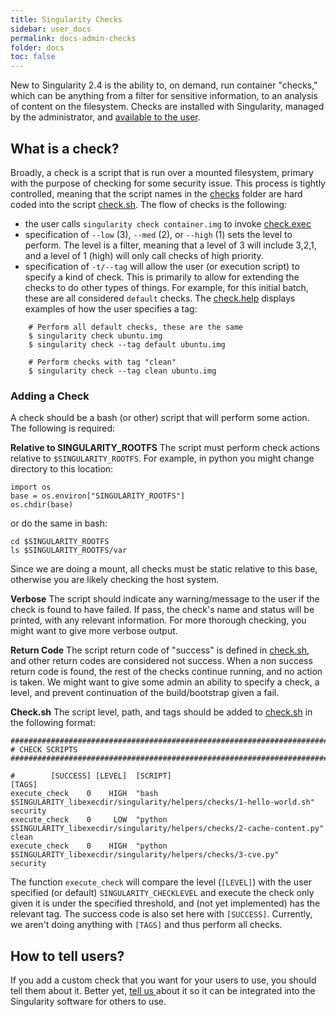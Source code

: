 ```yaml
---
title: Singularity Checks
sidebar: user_docs
permalink: docs-admin-checks
folder: docs
toc: false
---
```


New to Singularity 2.4 is the ability to, on demand, run container "checks," which can be anything from a filter for sensitive information, to an analysis of content on the filesystem. Checks are installed with Singularity, managed by the administrator, and [available to the user](/docs-user-checks).


## What is a check?
Broadly, a check is a script that is run over a mounted filesystem, primary with the purpose of checking for some security issue. This process is tightly controlled, meaning that the script names in the [checks](https://github.com/singularityware/singularity/tree/development/libexec/helpers/checks) folder are hard coded into the script [check.sh](https://github.com/singularityware/singularity/blob/development/libexec/helpers/check.sh). The flow of checks is the following:

 - the user calls `singularity check container.img` to invoke [check.exec](https://github.com/singularityware/singularity/blob/development/libexec/cli/check.exec)
 - specification of `--low` (3), `--med` (2), or `--high` (1) sets the level to perform. The level is a filter, meaning that a level of 3 will include 3,2,1, and a level of 1 (high) will only call checks of high priority.
 - specification of `-t/--tag` will allow the user (or execution script) to specify a kind of check. This is primarily to allow for extending the checks to do other types of things. For example, for this initial batch, these are all considered `default` checks. The [check.help](https://github.com/singularityware/singularity/blob/development/libexec/cli/check.help) displays examples of how the user specifies a tag:

```
    # Perform all default checks, these are the same
    $ singularity check ubuntu.img
    $ singularity check --tag default ubuntu.img

    # Perform checks with tag "clean"
    $ singularity check --tag clean ubuntu.img
```
 
### Adding a Check
A check should be a bash (or other) script that will perform some action. The following is required:

**Relative to SINGULARITY_ROOTFS**
The script must perform check actions relative to `$SINGULARITY_ROOTFS`. For example, in python you might change directory to this location:

```
import os
base = os.environ["SINGULARITY_ROOTFS"]
os.chdir(base)
```

or do the same in bash:

```
cd $SINGULARITY_ROOTFS
ls $SINGULARITY_ROOTFS/var
```

Since we are doing a mount, all checks must be static relative to this base, otherwise you are likely checking the host system.

**Verbose**
The script should indicate any warning/message to the user if the check is found to have failed. If pass, the check's name and status will be printed, with any relevant information. For more thorough checking, you might want to give more verbose output.

**Return Code**
The script return code of "success" is defined in [check.sh](check.sh), and other return codes are considered not success. When a non success return code is found, the rest of the checks continue running, and no action is taken. We might want to give some admin an ability to specify a check, a level, and prevent continuation of the build/bootstrap given a fail.

**Check.sh**
The script level, path, and tags should be added to [check.sh](check.sh) in the following format:

```
##################################################################################
# CHECK SCRIPTS
##################################################################################

#        [SUCCESS] [LEVEL]  [SCRIPT]                                                                         [TAGS]
execute_check    0    HIGH  "bash $SINGULARITY_libexecdir/singularity/helpers/checks/1-hello-world.sh"       security
execute_check    0     LOW  "python $SINGULARITY_libexecdir/singularity/helpers/checks/2-cache-content.py"   clean
execute_check    0    HIGH  "python $SINGULARITY_libexecdir/singularity/helpers/checks/3-cve.py"             security
```

The function `execute_check` will compare the level (`[LEVEL]`) with the user specified (or default) `SINGULARITY_CHECKLEVEL` and execute the check only given it is under the specified threshold, and (not yet implemented) has the relevant tag. The success code is also set here with `[SUCCESS]`. Currently, we aren't doing anything with `[TAGS]` and thus perform all checks.


## How to tell users?
If you add a custom check that you want for your users to use, you should tell them about it. Better yet, <a href="https://github.com/singularityware/singularity/issues" target="_blank">tell us </a> about it so it can be integrated into the Singularity software for others to use.

